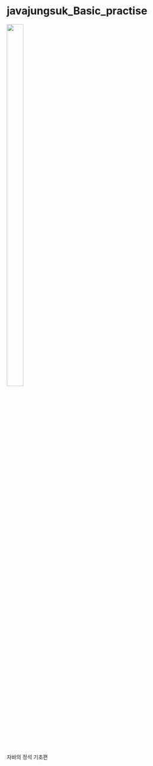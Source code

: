 # javajungsuk_Basic_practise


<img src = "https://user-images.githubusercontent.com/86302876/215315349-758f6c04-51d3-4e38-b92f-0843197f6670.jpg" width ="30%" height="50%">
</img>



자바의 정석 기초편 
